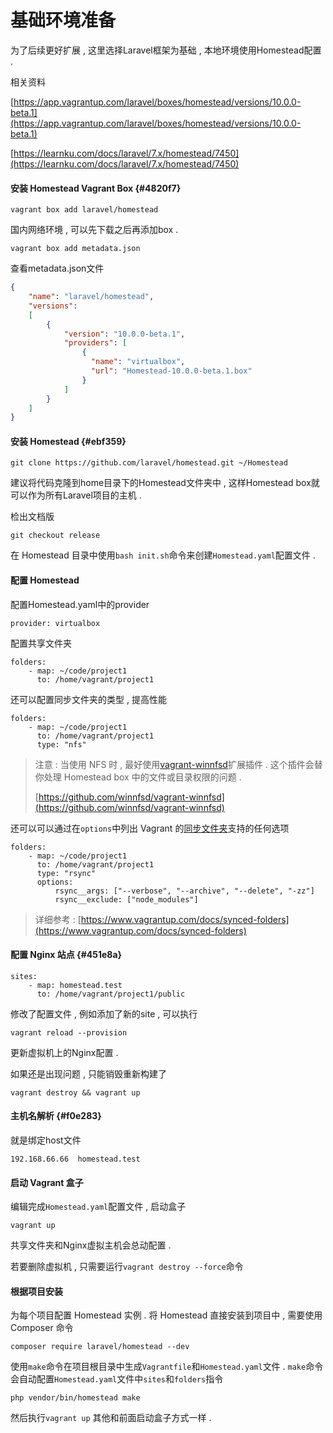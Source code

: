 # 基础环境准备

为了后续更好扩展 , 这里选择Laravel框架为基础 , 本地环境使用Homestead配置 .

相关资料

[https://app.vagrantup.com/laravel/boxes/homestead/versions/10.0.0-beta.1](https://app.vagrantup.com/laravel/boxes/homestead/versions/10.0.0-beta.1)

[https://learnku.com/docs/laravel/7.x/homestead/7450](https://learnku.com/docs/laravel/7.x/homestead/7450)

#### 安装 Homestead Vagrant Box {#4820f7}

```
vagrant box add laravel/homestead
```

国内网络环境 , 可以先下载之后再添加box .

```
vagrant box add metadata.json
```

查看metadata.json文件

```json
{
    "name": "laravel/homestead",
    "versions":
    [
        {
            "version": "10.0.0-beta.1",
            "providers": [
                {
                  "name": "virtualbox",
                  "url": "Homestead-10.0.0-beta.1.box"
                }
            ]
        }
    ]
}
```

#### 安装 Homestead {#ebf359}

```
git clone https://github.com/laravel/homestead.git ~/Homestead
```

建议将代码克隆到home目录下的Homestead文件夹中 , 这样Homestead box就可以作为所有Laravel项目的主机 .

检出文档版

```
git checkout release
```

在 Homestead 目录中使用`bash init.sh`命令来创建`Homestead.yaml`配置文件 .

#### 配置 Homestead

配置Homestead.yaml中的provider

```
provider: virtualbox
```

配置共享文件夹

```
folders:
    - map: ~/code/project1
      to: /home/vagrant/project1
```

还可以配置同步文件夹的类型 , 提高性能

```
folders:
    - map: ~/code/project1
      to: /home/vagrant/project1
      type: "nfs"
```

> 注意 : 当使用 NFS 时 , 最好使用[vagrant-winnfsd](https://github.com/winnfsd/vagrant-winnfsd)扩展插件 . 这个插件会替你处理 Homestead box 中的文件或目录权限的问题 .
>
> [https://github.com/winnfsd/vagrant-winnfsd](https://github.com/winnfsd/vagrant-winnfsd)

还可以可以通过在`options`中列出 Vagrant 的[同步文件夹](https://www.vagrantup.com/docs/synced-folders/basic_usage.html)支持的任何选项

```
folders:
    - map: ~/code/project1
      to: /home/vagrant/project1
      type: "rsync"
      options:
          rsync__args: ["--verbose", "--archive", "--delete", "-zz"]
          rsync__exclude: ["node_modules"]
```

> 详细参考 : [https://www.vagrantup.com/docs/synced-folders](https://www.vagrantup.com/docs/synced-folders)

#### 配置 Nginx 站点 {#451e8a}

```
sites:
    - map: homestead.test
      to: /home/vagrant/project1/public
```

修改了配置文件 , 例如添加了新的site , 可以执行

```
vagrant reload --provision
```

更新虚拟机上的Nginx配置 .

如果还是出现问题 , 只能销毁重新构建了

```
vagrant destroy && vagrant up
```

#### 主机名解析 {#f0e283}

就是绑定host文件

```
192.168.66.66  homestead.test
```

#### 启动 Vagrant 盒子

编辑完成`Homestead.yaml`配置文件 , 启动盒子

```
vagrant up
```

共享文件夹和Nginx虚拟主机会总动配置 .

若要删除虚拟机 , 只需要运行`vagrant destroy --force`命令

#### 根据项目安装

为每个项目配置 Homestead 实例 . 将 Homestead 直接安装到项目中 , 需要使用 Composer 命令

```
composer require laravel/homestead --dev
```

使用`make`命令在项目根目录中生成`Vagrantfile`和`Homestead.yaml`文件 . `make`命令会自动配置`Homestead.yaml`文件中`sites`和`folders`指令

```
php vendor/bin/homestead make
```

然后执行`vagrant up` 其他和前面启动盒子方式一样 . 




